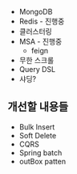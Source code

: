 
- MongoDB 
- Redis - 진행중 
- 클러스터링 
- MSA - 진행중
	- feign
- 무한 스크롤
- Query DSL
- 샤딩?
## 개선할 내용들
- Bulk Insert
- Soft Delete
- CQRS
- Spring batch
- outBox patten


